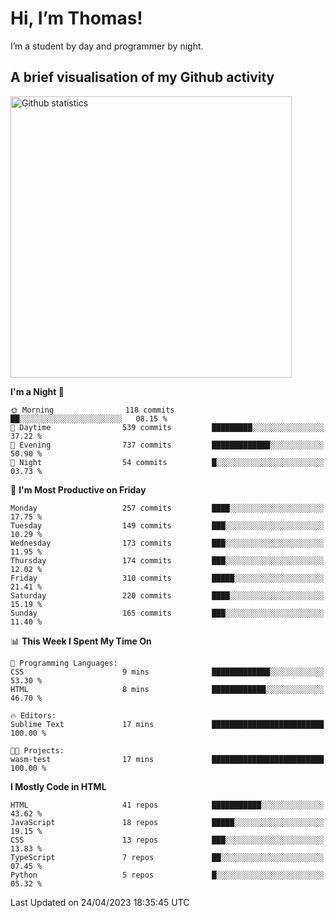 # Hi, I’m Thomas!
I’m a student by day and programmer by night.

## A brief visualisation of my Github activity

<img title="My Github statistics" alt="Github statistics" width="450px" src="https://github-readme-stats.vercel.app/api?username=thomasrettig&show_icons=true&include_all_commits=true&count_private=true&&hide=issues&theme=tokyonight&border_radius=6px"/>

<!--START_SECTION:waka-->
**I'm a Night 🦉** 

```text
🌞 Morning                118 commits         ██░░░░░░░░░░░░░░░░░░░░░░░   08.15 % 
🌆 Daytime                539 commits         █████████░░░░░░░░░░░░░░░░   37.22 % 
🌃 Evening                737 commits         █████████████░░░░░░░░░░░░   50.90 % 
🌙 Night                  54 commits          █░░░░░░░░░░░░░░░░░░░░░░░░   03.73 % 
```
📅 **I'm Most Productive on Friday** 

```text
Monday                   257 commits         ████░░░░░░░░░░░░░░░░░░░░░   17.75 % 
Tuesday                  149 commits         ███░░░░░░░░░░░░░░░░░░░░░░   10.29 % 
Wednesday                173 commits         ███░░░░░░░░░░░░░░░░░░░░░░   11.95 % 
Thursday                 174 commits         ███░░░░░░░░░░░░░░░░░░░░░░   12.02 % 
Friday                   310 commits         █████░░░░░░░░░░░░░░░░░░░░   21.41 % 
Saturday                 220 commits         ████░░░░░░░░░░░░░░░░░░░░░   15.19 % 
Sunday                   165 commits         ███░░░░░░░░░░░░░░░░░░░░░░   11.40 % 
```


📊 **This Week I Spent My Time On** 

```text
💬 Programming Languages: 
CSS                      9 mins              █████████████░░░░░░░░░░░░   53.30 % 
HTML                     8 mins              ████████████░░░░░░░░░░░░░   46.70 % 

🔥 Editors: 
Sublime Text             17 mins             █████████████████████████   100.00 % 

🐱‍💻 Projects: 
wasm-test                17 mins             █████████████████████████   100.00 % 
```

**I Mostly Code in HTML** 

```text
HTML                     41 repos            ███████████░░░░░░░░░░░░░░   43.62 % 
JavaScript               18 repos            █████░░░░░░░░░░░░░░░░░░░░   19.15 % 
CSS                      13 repos            ███░░░░░░░░░░░░░░░░░░░░░░   13.83 % 
TypeScript               7 repos             ██░░░░░░░░░░░░░░░░░░░░░░░   07.45 % 
Python                   5 repos             █░░░░░░░░░░░░░░░░░░░░░░░░   05.32 % 
```




 Last Updated on 24/04/2023 18:35:45 UTC
<!--END_SECTION:waka-->
